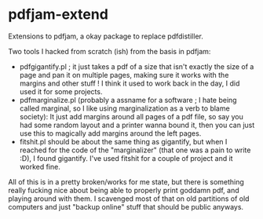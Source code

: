 pdfjam-extend
=============

Extensions to pdfjam, a okay package to replace pdfdistiller.

Two tools I hacked from scratch (ish) from the basis in pdfjam:
 * pdfgigantify.pl ; it just takes a pdf of a size that isn't 
   exactly the size of a page and pan it on multiple pages, 
   making sure it works with the margins and other stuff ! I
   think it used to work back in the day, I did used it for 
   some projects.
 * pdfmarginalize.pl (probably a assname for a software ; I
   hate being called marginal, so I like using marginalization
   as a verb to blame society): It just add margins around 
   all pages of a pdf file, so say you had some random layout 
   and a printer wanna bound it, then you can just use this to
   magically add margins around the left pages. 
 * fitshit.pl should be about the same thing as gigantify, but
   when I reached for the code of the "marginalizer" (that one
   was a pain to write :D), I found gigantify. I've used 
   fitshit for a couple of project and it worked fine.

All of this is in a pretty broken/works for me state, but 
there is something really fucking nice about being able to
properly print goddamn pdf, and playing around with them. I
scavenged most of that on old partitions of old computers
and just "backup online" stuff that should be public anyways.


